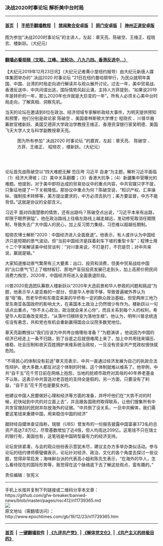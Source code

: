 ### 决战2020时事论坛 解析美中台时局
------------------------

#### [首页](https://github.com/gfw-breaker/banned-news/blob/master/README.md) &nbsp;&nbsp;|&nbsp;&nbsp; [手把手翻墙教程](https://github.com/gfw-breaker/guides/wiki) &nbsp;&nbsp;|&nbsp;&nbsp; [禁闻聚合安卓版](https://github.com/gfw-breaker/bn-android) &nbsp;&nbsp;|&nbsp;&nbsp; [网门安卓版](https://github.com/oGate2/oGate) &nbsp;&nbsp;|&nbsp;&nbsp; [神州正道安卓版](https://github.com/SzzdOgate/update) 



<div><img alt="" class="aligncenter wp-post-image" src="http://i.epochtimes.com/assets/uploads/2019/12/61abb80a5cc187ad469caed88ea9ee6f-600x400.jpg"/>
<div class="red16 caption">
 图为参加“决战2020时事论坛”的主讲人，左起：章天亮、陈破空、王维正、程晓农、楼新跃。（大纪元）
</div>
</div><hr/>

#### [翻墙必看视频（文昭、江峰、法轮功、八九六四、香港反送中...）](https://github.com/gfw-breaker/banned-news/blob/master/pages/link3.md)

<div><p>
 【大纪元2019年12月23日讯】（大纪元记者黄小堂纽约报导）由大纪元新唐人媒体集团举办的“
 <ok href="http://www.epochtimes.com/gb/tag/%E5%86%B3%E6%88%982020.html">
  决战2020
 </ok>
 <ok href="http://www.epochtimes.com/gb/tag/%E6%97%B6%E4%BA%8B%E8%AE%BA%E5%9D%9B.html">
  时事论坛
 </ok>
 ”21日在纽约曼哈顿举行，为民众就明年美国、中国、台湾的时局走向进行解读并与观众展开讨论。过去一年，美中贸易战、香港反送中、中共间谍出逃，国际情势风起云涌，主持人方菲提到，“如果说2019年是转折的一年，那么2020年也许就是大巨变的一年”。所有人必须关心美中台时局走向，了解真相、洞察先机。
</p>
<p>
 当天的论坛在邀请到6位在政治、经济领域专家解析政经大事件，为明天提供预知和预警，他们分别是政论家
 <ok href="http://www.epochtimes.com/gb/tag/%E9%99%88%E7%A0%B4%E7%A9%BA.html">
  陈破空
 </ok>
 、美国普林斯顿大学博士
 <ok href="http://www.epochtimes.com/gb/tag/%E7%A8%8B%E6%99%93%E5%86%9C.html">
  程晓农
 </ok>
 、川普华裔筹款官楼新跃、美国艾德菲大学政治学教授王维正、香港资深银行家吴明德、美国飞天大学人文与科学副教授章天亮。
</p>
<figure class="wp-caption aligncenter" id="attachment_11739387" style="width: 450px">
 <ok href="http://i.epochtimes.com/assets/uploads/2019/12/3833b20f3ceb9e8d3039365f7fabf496.jpg">
  <img alt="" class="wp-image-11739387 size-medium" src="http://i.epochtimes.com/assets/uploads/2019/12/3833b20f3ceb9e8d3039365f7fabf496-450x300.jpg"/>
 </ok>
 <br/><figcaption class="wp-caption-text">
  图为所有参加“
  <ok href="http://www.epochtimes.com/gb/tag/%E5%86%B3%E6%88%982020.html">
   决战2020
  </ok>
  <ok href="http://www.epochtimes.com/gb/tag/%E6%97%B6%E4%BA%8B%E8%AE%BA%E5%9D%9B.html">
   时事论坛
  </ok>
  ”的嘉宾，左起：章天亮、
  <ok href="http://www.epochtimes.com/gb/tag/%E9%99%88%E7%A0%B4%E7%A9%BA.html">
   陈破空
  </ok>
  、方菲、王维正、
  <ok href="http://www.epochtimes.com/gb/tag/%E7%A8%8B%E6%99%93%E5%86%9C.html">
   程晓农
  </ok>
  、楼新跃。（大纪元）
 </figcaption><br/>
</figure><br/>
<p>
 论坛首先由陈破空以“四大难题无解 恐压垮
 <ok href="http://www.epochtimes.com/gb/tag/%E4%B9%A0%E8%BF%91%E5%B9%B3.html">
  习近平
 </ok>
 自身”为主题，解析习近平面临（1）经济大滑坡；（2）美中关系翻覆；（3）香港大抗争；（4）新疆集中营曝光的难题。他提到，对于美中即将达成的贸易协议中的重点内容，中共官媒只字不提，只象征地提了一下关税降低。那协议中重点为何？陈破空说，“知识产权、汇率操纵、强制技术转移等，美方提出要求的，中方必须去执行；美方要监督，中方不能背信。”这就是协议的全部含义。
</p>
<p>
 <ok href="http://www.epochtimes.com/gb/tag/%E4%B9%A0%E8%BF%91%E5%B9%B3.html">
  习近平
 </ok>
 面对四面楚歌的情势，还有出路吗？陈破空点出说，“习近平本来有出路，却限于眼界狭隘”，他在政治路线上往极左路线上越走越远，发动修宪取消任期限制，导致失去广大中国人的民心，加上反习势力集结，习恐难以超越任期制。
</p>
<p>
 程晓农博士解析“2020：中国经济进入全面衰退”。他表示，有人或许认为中国经济只是短期的景气波动，但“当前中国经济是踩着刹车下坡的重型卡车”；程博士用十二个字来解读美中经贸谈判：“对川普来说，不打是打，不罚是罚；对中共来说，赢就是输。”
</p>
<p>
 大家知道推动景气繁荣有三大要素：出口、投资和消费，但美中贸易战给中国的“出口景气”钉上了棺材板钉、房地产盲目投资发展已走到头，加上高房价把民间消费力掏空，2020年，中国经济将进入全面衰退阶段。
</p>
<p>
 川普2020竞选团队筹款人楼新跃以“2020年大选前景和华人参政的问题和挑战”为题，他表示华人是亚裔的一部分，但是华人参政不够，导致普遍被外界认为是“哑”裔，而老华侨和东南亚来美的华侨有一定的群众政治基础，但受两岸三地乃至东南亚各国政府的影响太大，在美国本土政治上仍然很少有作为。楼新跃以一句话点出重点，“你不关心政治，政治就会来关心你”，而且关系到每个人的权利，希望华人和亚裔改变观念，“从落叶归根转变为落地生根”。他认为，明年川普总统连任没有悬念，共和党也有机会重新赢得国会众议院多数党地位。
</p>
<p>
 章天亮副教授以“我们应该为中共垮台做哪些准备？”为题演讲 。他说因为中国的经济已经走上一条不归路，到了谷底之后就很难爬上来了，加上中共用钱来镇压、维稳、社会压制和收买百姓拥护来维系统治政权，一旦没有资金共产党政权很快就危险。
</p>
<p>
 “不得民心的体制没有前途”章天亮表示，中共一直通过经济发展为自己的执政合法性辩护。绝大多数人都反对这个体制的时候，这个体制就难以维系了。他举例，中共“自干五”花千芳日前在网络上抱怨，当地的抚顺市政府对其母的40年养老基金不认账，这表示中共营造对老百姓的支持全是假的。另一方面，只要没有了利益，“自干五”花千芳也是要反水的。
</p>
<p>
 他建议中国人民要做好心理和经济等方面的准备，并呼吁他们在“大势不对的时候，赶快站到中共的对立面上去”，并且跟各国政府取得联系，让他们搜集所有中共贪官搜刮的民财并存放海外的证据。“中共倒了没关系，一旦中共解体，我们需要这笔钱来重建中国，用来稳住中国的经济”
</p>
<p>
 据财经自媒体查证指称，瑞银（UBS）曾发布的一份报告披露中国富豪373名的总资产高达7.8万亿，尽管基数增加了近4倍，但人均高达209亿。这笔钱不只在瑞士的银行有，美国也有，这笔钱是中国转型最有力的经济支持。
</p>
<p>
 论坛安排紧凑，与会的观众纷纷表示意犹未尽，建议主办方多举办类似活动。参与论坛的纽约律师蔡璧徽表示，论坛针对经济、政治、文化的各个角度去探讨一些议题，觉得非常启发；海味鲜台派的代表高小姐和陈先生表示，“在海外的华人，怎么看待现在的国际形势等，我觉得在这个脉络底下去了解这些观点，蛮有趣的。”
</p>
<p>
</p>
<p>
 责任编辑：张宪义
</p>
</div>
<hr/>
手机上长按并复制下列链接或二维码分享本文章：<br/>
https://github.com/gfw-breaker/banned-news/blob/master/pages/nsc412/n11739365.md <br/>
<a href='https://github.com/gfw-breaker/banned-news/blob/master/pages/nsc412/n11739365.md'><img src='https://github.com/gfw-breaker/banned-news/blob/master/pages/nsc412/n11739365.md.png'/></a> <br/>
原文地址（需翻墙访问）：http://www.epochtimes.com/gb/19/12/23/n11739365.htm


------------------------
#### [首页](https://github.com/gfw-breaker/banned-news/blob/master/README.md) &nbsp;|&nbsp; [一键翻墙软件](https://github.com/gfw-breaker/nogfw/blob/master/README.md) &nbsp;| [《九评共产党》](https://github.com/gfw-breaker/9ping.md/blob/master/README.md#九评之一评共产党是什么) | [《解体党文化》](https://github.com/gfw-breaker/jtdwh.md/blob/master/README.md) | [《共产主义的终极目的》](https://github.com/gfw-breaker/gczydzjmd.md/blob/master/README.md)


<img src='http://gfw-breaker.win/banned-news/pages/nsc412/n11739365.md' width='0px' height='0px'/>